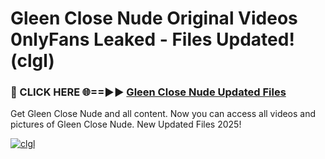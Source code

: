 # Gleen Close Nude Original Videos 0nlyFans Leaked - Files Updated! (clgl)

<h3>🔴 CLICK HERE 🌐==►► <a href="https://tinyurl.com/y5r63du9" rel="nofollow">Gleen Close Nude Updated Files</a></h3>

Get Gleen Close Nude and all content. Now you can access all videos and pictures of Gleen Close Nude. New Updated Files 2025!

[![clgl](https://i.imgur.com/UVo9nyh.gif)](https://tinyurl.com/y5r63du9)